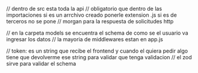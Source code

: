// dentro de src esta toda la api
// obligatorio que dentro de las importaciones si es un arrchivo creado ponerle extension .js si es de terceros no se pone
// morgan para la respuesta de solicitudes http 

// en la carpeta models se encuentra el schema de como se el usuario va ingresar los datos 
// la mayoria de middlewares estan en app.js 

// token: es un string que recibe el frontend y cuando el quiera pedir algo tiene que devolverme ese string para validar que tenga validacion
// el zod sirve para validar el schema